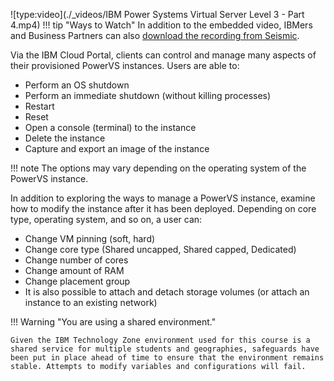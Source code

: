 ![type:video](./_videos/IBM Power Systems Virtual Server Level 3 - Part 4.mp4)
!!! tip "Ways to Watch"
    In addition to the embedded video, IBMers and Business Partners can also <a href="https://ibm.seismic.com/Link/Content/DCqPC8JCP8gmFGmHFj6F96XBR8hP" target="_blank">download the recording from Seismic</a>.

Via the IBM Cloud Portal, clients can control and manage many aspects of their provisioned PowerVS instances. Users are able to:

- Perform an OS shutdown
- Perform an immediate shutdown (without killing processes)
- Restart
- Reset
- Open a console (terminal) to the instance
- Delete the instance
- Capture and export an image of the instance

!!! note
    The options may vary depending on the operating system of the PowerVS instance.

In addition to exploring the ways to manage a PowerVS instance, examine how to modify the instance after it has been deployed. Depending on core type, operating system, and so on, a user can:

- Change VM pinning (soft, hard)
- Change core type (Shared uncapped, Shared capped, Dedicated)
- Change number of cores
- Change amount of RAM
- Change placement group
- It is also possible to attach and detach storage volumes (or attach an instance to an existing network)

!!! Warning "You are using a shared environment."
    
    Given the IBM Technology Zone environment used for this course is a shared service for multiple students and geographies, safeguards have been put in place ahead of time to ensure that the environment remains stable. Attempts to modify variables and configurations will fail. 
